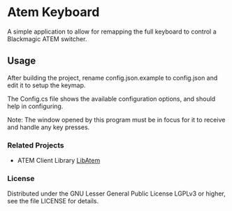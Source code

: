 # Atem Keyboard

A simple application to allow for remapping the full keyboard to control a Blackmagic ATEM switcher.


## Usage

After building the project, rename config.json.example to config.json and edit it to setup the keymap.

The Config.cs file shows the available configuration options, and should help in configuring.

Note: The window opened by this program must be in focus for it to receive and handle any key presses.

### Related Projects
* ATEM Client Library [LibAtem](https://github.com/LibAtem/LibAtem)

### License

Distributed under the GNU Lesser General Public License LGPLv3 or higher, see the file LICENSE for details.

